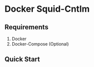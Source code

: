 Docker Squid-Cntlm
==================

Requirements
------------
1. Docker
2. Docker-Compose (Optional)

Quick Start
-----------